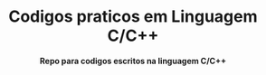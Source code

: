 <div align=center>
    <h1>Codigos praticos em Linguagem C/C++</h1>
    <p> <b> Repo para codigos escritos na linguagem C/C++ </b> </p>
</div>
